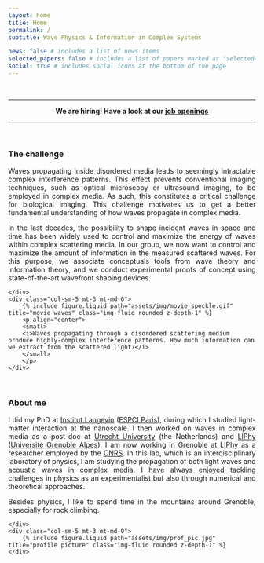 ```yaml
---
layout: home
title: Home
permalink: /
subtitle: Wave Physics & Information in Complex Systems

news: false # includes a list of news items
selected_papers: false # includes a list of papers marked as "selected={true}"
social: true # includes social icons at the bottom of the page
---
```


<br>

<hr />

<p align="center"> 
<b>
We are hiring! Have a look at our <a href="/openings/">job openings</a>
</b>
</p>

<hr />

<br>

<h3>The challenge</h3>

<div class="row justify-content-sm-center">
    <div class="col-sm-7 mt-3 mt-md-0">

<p align="justify"> 
Waves propagating inside disordered media leads to seemingly intractable complex interference patterns. This effect prevents conventional imaging techniques, such as optical microscopy or ultrasound imaging, to be employed in complex media. As such, this constitutes a critical challenge for biological imaging. This challenge motivates us to get a better fundamental understanding of how waves propagate in complex media.
</p>

<p align="justify"> 
In the last decades, the possibility to shape incident waves in space and time has been widely used to control and maximize the energy of waves within complex scattering media. In our group, we now want to control and maximize the amount of information in the measured scattered waves. For this purpose, we associate conceptuals tools from wave theory and information theory, and we conduct experimental proofs of concept using state-of-the-art wavefront shaping devices.
</p>

    </div>
    <div class="col-sm-5 mt-3 mt-md-0">
        {% include figure.liquid path="assets/img/movie_speckle.gif" title="movie waves" class="img-fluid rounded z-depth-1" %}
        <p align="center">
        <small>
        <i>Waves propagating through a disordered scattering medium produce highly-complex interference patterns. How much information can we extract from the scattered light?</i>
        </small>
        </p>
    </div>

</div>

<br>

<h3>About me</h3>

<div class="row justify-content-sm-center">
    <div class="col-sm-7 mt-3 mt-md-0">

<p align="justify"> 
I did my PhD at <a href="https://www.institut-langevin.espci.fr">Institut Langevin</a> (<a href="https://www.espci.psl.eu/">ESPCI Paris</a>), during which I studied light-matter interaction at the nanoscale. I then worked on waves in complex media as a post-doc at <a href="https://www.uu.nl/en">Utrecht University</a> (the Netherlands) and <a href="https://liphy.univ-grenoble-alpes.fr/">LIPhy</a> (<a href="https://www.univ-grenoble-alpes.fr/">Université Grenoble Alpes</a>). I am now working in Grenoble at LIPhy as a researcher employed by the <a href="https://www.cnrs.fr">CNRS</a>. In this lab, which is an interdisciplinary laboratory of physics, I am studying the propagation of both light waves and acoustic waves in complex media. I have always enjoyed tackling challenges in physics as an experimentalist but also through numerical and theoretical approaches.
</p>

<p align="justify"> 
Besides physics, I like to spend time in the mountains around Grenoble, especially for rock climbing.
</p>

    </div>
    <div class="col-sm-5 mt-3 mt-md-0">
        {% include figure.liquid path="assets/img/prof_pic.jpg" title="profile picture" class="img-fluid rounded z-depth-1" %}
    </div>

</div>

<br>
